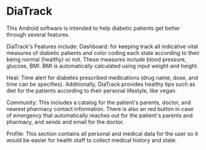 # DiaTrack
This Android software is intended to help diabetic patients get better through several features.

DiaTrack's Features include:
Dashboard: for keeping track all indicative vital measures of diabetic patients and color coding each state according to their being normal (healthy) or not. These measures
           include blood pressure, glucose, BMI. BMI is automatically calculated using input weight and height.
           
Heal: Time alert for diabetes prescribed medications (drug name, dose, and time can be specifies). Additionally, DiaTrack provides healthy tips such as diet for the patients 
      according to their personal lifestyle, like vegan. 
      
Community: This includes a catalog for the patient's parents, doctor, and nearest pharmacy contact information. There is also an red button in case of emergency that automatically
           reaches out for the patient's parents and pharmacy, and sends and email for the doctor.
           
Profile: This section contains all personal and medical data for the user so it would be easier for health staff to collect medical history and state.


